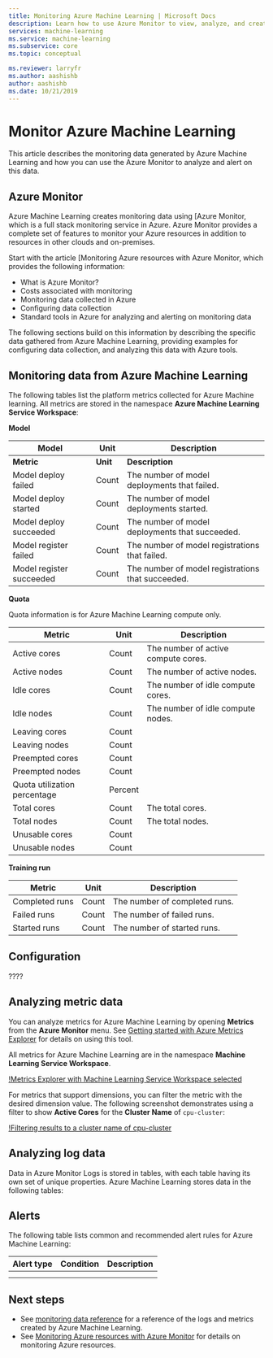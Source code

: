 ```yaml
---
title: Monitoring Azure Machine Learning | Microsoft Docs
description: Learn how to use Azure Monitor to view, analyze, and create alerts on metrics from Azure Machine Learning.
services: machine-learning
ms.service: machine-learning
ms.subservice: core
ms.topic: conceptual

ms.reviewer: larryfr
ms.author: aashishb
author: aashishb
ms.date: 10/21/2019
---
```


# Monitor Azure Machine Learning

This article describes the monitoring data generated by Azure Machine Learning and how you can use the Azure Monitor to analyze and alert on this data.

## Azure Monitor

Azure Machine Learning creates monitoring data using [Azure Monitor, which is a full stack monitoring service in Azure. Azure Monitor provides a complete set of features to monitor your Azure resources in addition to resources in other clouds and on-premises.

Start with the article [Monitoring Azure resources with Azure Monitor, which provides the following information:

- What is Azure Monitor?
- Costs associated with monitoring
- Monitoring data collected in Azure
- Configuring data collection
- Standard tools in Azure for analyzing and alerting on monitoring data

The following sections build on this information by describing the specific data gathered from Azure Machine Learning, providing examples for configuring data collection, and analyzing this data with Azure tools.

## Monitoring data from Azure Machine Learning

The following tables list the platform metrics collected for Azure Machine learning. All metrics are stored in the namespace **Azure Machine Learning Service Workspace**:

**Model**

| Model | Unit | Description |
| ----- | ----- | ----- |
| **Metric** | **Unit** | **Description** |
| Model deploy failed | Count | The number of model deployments that failed. |
| Model deploy started | Count | The number of model deployments started. |
| Model deploy succeeded | Count | The number of model deployments that succeeded. |
| Model register failed | Count | The number of model registrations that failed. |
| Model register succeeded | Count | The number of model registrations that succeeded. |

**Quota**

Quota information is for Azure Machine Learning compute only.

| Metric | Unit | Description |
| ----- | ----- | ----- |
| Active cores | Count | The number of active compute cores. |
| Active nodes | Count | The number of active nodes. |
| Idle cores | Count | The number of idle compute cores. |
| Idle nodes | Count | The number of idle compute nodes. |
| Leaving cores | Count |
| Leaving nodes | Count |
| Preempted cores | Count |
| Preempted nodes | Count |
| Quota utilization percentage | Percent |
| Total cores | Count | The total cores. |
| Total nodes | Count | The total nodes. |
| Unusable cores | Count |
| Unusable nodes | Count |

**Training run**

| Metric | Unit | Description |
| ----- | ----- | ----- |
| Completed runs | Count | The number of completed runs. |
| Failed runs | Count | The number of failed runs. |
| Started runs | Count | The number of started runs. |

## Configuration

????

## Analyzing metric data

You can analyze metrics for Azure Machine Learning by opening **Metrics** from the **Azure Monitor** menu. See [Getting started with Azure Metrics Explorer](/azure/azure-monitor/platform/metrics-getting-started) for details on using this tool.

All metrics for Azure Machine Learning are in the namespace **Machine Learning Service Workspace**.

[!Metrics Explorer with Machine Learning Service Workspace selected](tbd)

For metrics that support dimensions, you can filter the metric with the desired dimension value. The following screenshot demonstrates using a filter to show **Active Cores** for the **Cluster Name** of `cpu-cluster`:

[!Filtering results to a cluster name of cpu-cluster](tbd)

## Analyzing log data

Data in Azure Monitor Logs is stored in tables, with each table having its own set of unique properties. Azure Machine Learning stores data in the following tables:

## Alerts

The following table lists common and recommended alert rules for Azure Machine Learning:

| Alert type | Condition | Description |
|:---|:---|:---|
| | | |
| | | |

## Next steps

- See [<!-- Service --> monitoring data reference](monitor-service-reference.md) for a reference of the logs and metrics created by Azure Machine Learning.
- See [Monitoring Azure resources with Azure Monitor](../azure-monitor/insights/monitor-azure-resource.md) for details on monitoring Azure resources.
